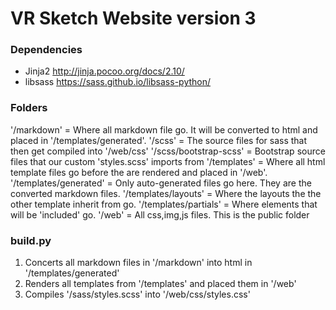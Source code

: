 # VR Sketch Website version 3

### Dependencies
* Jinja2 http://jinja.pocoo.org/docs/2.10/
* libsass https://sass.github.io/libsass-python/

### Folders
'/markdown' = Where all markdown file go. It will be converted to html and placed in '/templates/generated'.
'/scss' = The source files for sass that then get compiled into '/web/css'
'/scss/bootstrap-scss' = Bootstrap source files that our custom 'styles.scss' imports from
'/templates' = Where all html template files go before the are rendered and placed in '/web'.
'/templates/generated' = Only auto-generated files go here. They are the converted markdown files.
'/templates/layouts' = Where the layouts the the other template inherit from go.
'/templates/partials' = Where elements that will be 'included' go.
'/web' = All css,img,js files. This is the public folder

### build.py
1. Concerts all markdown files in '/markdown' into html in '/templates/generated'
2. Renders all templates from '/templates' and placed them in '/web'
3. Compiles '/sass/styles.scss' into '/web/css/styles.css'
